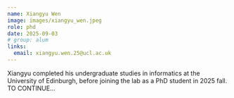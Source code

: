 ```yaml
---
name: Xiangyu Wen
image: images/xiangyu_wen.jpeg
role: phd
date: 2025-09-03
# group: alum
links:
  email: xiangyu.wen.25@ucl.ac.uk
---
```


Xiangyu completed his undergraduate studies in informatics at the University of Edinburgh, before joining the lab as a PhD student in 2025 fall. TO CONTINUE...
